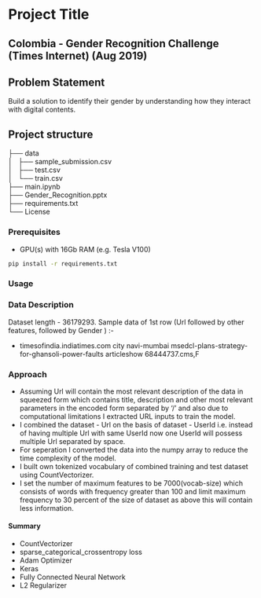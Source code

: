 

# Project Title

## Colombia - Gender Recognition Challenge (Times Internet) (Aug 2019)



## Problem Statement
Build a solution to identify their gender by understanding how they interact with digital contents.

## Project structure
├── data\
│   ├── sample_submission.csv\
│   ├── test.csv\
│   └── train.csv\
├── main.ipynb\
├── Gender_Recognition.pptx\
├── requirements.txt\
└── License

### Prerequisites

- GPU(s) with 16Gb RAM (e.g. Tesla V100)

```bash
pip install -r requirements.txt
```

### Usage

### Data Description 
Dataset length - 36179293. 
Sample data of 1st row (Url followed by other features, followed by Gender ) :- 
- timesofindia.indiatimes.com city navi-mumbai msedcl-plans-strategy-for-ghansoli-power-faults articleshow 68444737.cms,F
### Approach
- Assuming Url will contain the most relevant description of the data in squeezed form which contains title, description and other most relevant parameters in the encoded form separated by ‘/’  and also due to computational limitations I extracted URL inputs to train the model.
- I combined  the dataset - Url on the basis of dataset - UserId i.e. instead of having multiple Url with same UserId now one UserId will possess multiple Url separated by space.
- For seperation I converted the data into the numpy array to reduce the time complexity of the model.
- I built own tokenized vocabulary of combined training and test dataset using CountVectorizer.
- I set the number of maximum features to be 7000(vocab-size) which consists of words with frequency greater than 100 and limit maximum frequency to 30 percent of the size of dataset as above this will contain less information.

#### Summary
 
- CountVectorizer
- sparse_categorical_crossentropy loss
- Adam Optimizer
- Keras
- Fully Connected Neural Network
- L2 Regularizer